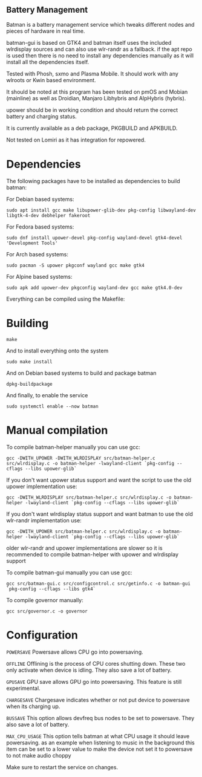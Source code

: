 ## Battery Management

Batman is a battery management service which tweaks different nodes and pieces of hardware in real time.

batman-gui is based on GTK4 and batman itself uses the included wlrdisplay sources and can also use wlr-randr as a fallback. if the apt repo is used then there is no need to install any dependencies manually as it will install all the dependencies itself.

Tested with Phosh, sxmo and Plasma Mobile. It should work with any wlroots or Kwin based environment.

It should be noted at this program has been tested on pmOS and Mobian (mainline) as well as Droidian, Manjaro Libhybris and AlpHybris (hybris).

upower should be in working condition and should return the correct battery and charging status.

It is currently available as a deb package, PKGBUILD and APKBUILD.

Not tested on Lomiri as it has integration for repowered.


# Dependencies

The following packages have to be installed as dependencies to build batman:

For Debian based systems:

```
sudo apt install gcc make libupower-glib-dev pkg-config libwayland-dev libgtk-4-dev debhelper fakeroot
```

For Fedora based systems:

```
sudo dnf install upower-devel pkg-config wayland-devel gtk4-devel 'Development Tools'
```

For Arch based systems:

```
sudo pacman -S upower pkgconf wayland gcc make gtk4
```

For Alpine based systems:

```
sudo apk add upower-dev pkgconfig wayland-dev gcc make gtk4.0-dev
```

Everything can be compiled using the Makefile:


# Building

```
make
```

And to install everything onto the system

```
sudo make install
```

And on Debian based systems to build and package batman

```
dpkg-buildpackage
```

And finally, to enable the service

```
sudo systemctl enable --now batman
```


# Manual compilation

To compile batman-helper manually you can use gcc:

```
gcc -DWITH_UPOWER -DWITH_WLRDISPLAY src/batman-helper.c src/wlrdisplay.c -o batman-helper -lwayland-client `pkg-config --cflags --libs upower-glib`
```

If you don't want upower status support and want the script to use the old upower implementation use:

```
gcc -DWITH_WLRDISPLAY src/batman-helper.c src/wlrdisplay.c -o batman-helper -lwayland-client `pkg-config --cflags --libs upower-glib`
```

If you don't want wlrdisplay status support and want batman to use the old wlr-randr implementation use:

```
gcc -DWITH_UPOWER src/batman-helper.c src/wlrdisplay.c -o batman-helper -lwayland-client `pkg-config --cflags --libs upower-glib`
```

older wlr-randr and upower implementations are slower so it is recommended to compile batman-helper with upower and wlrdisplay support


To compile batman-gui manually you can use gcc:

```
gcc src/batman-gui.c src/configcontrol.c src/getinfo.c -o batman-gui `pkg-config --cflags --libs gtk4`
```

To compile governor manually:

```
gcc src/governor.c -o governor
```

# Configuration

`POWERSAVE`
Powersave allows CPU go into powersaving.


`OFFLINE`
Offlining is the process of CPU cores shutting down. These two only activate when device is idling. They also save a lot of battery.


`GPUSAVE`
GPU save allows GPU go into powersaving. This feature is still experimental.


`CHARGESAVE`
Chargesave indicates whether or not put device to powersave when its charging up.


`BUSSAVE`
This option allows devfreq bus nodes to be set to powersave. They also save a lot of battery.


`MAX_CPU_USAGE`
This option tells batman at what CPU usage it should leave powersaving. as an example when listening to music in the background this item can be set to a lower value to make the device not set it to powersave to not make audio choppy


Make sure to restart the service on changes.
